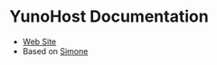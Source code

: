 # YunoHost Documentation

* [Web Site](https://yunohost.org/#/)
* Based on [Simone](https://github.com/Kloadut/Simone)
